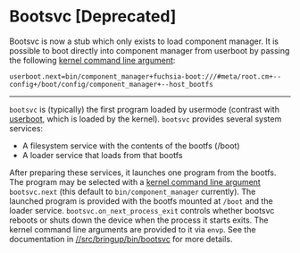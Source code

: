 # Bootsvc [Deprecated]

Bootsvc is now a stub which only exists to load component manager. It is possible to
boot directly into component manager from userboot by passing the following
[kernel command line argument](/docs/reference/kernel/kernel_cmdline.md):

```
userboot.next=bin/component_manager+fuchsia-boot:///#meta/root.cm+--config+/boot/config/component_manager+--host_bootfs
```

---

`bootsvc` is (typically) the first program loaded by usermode (contrast with
[userboot](userboot.md), which is loaded by the kernel).  `bootsvc` provides
several system services:

- A filesystem service with the contents of the bootfs (/boot)
- A loader service that loads from that bootfs

After preparing these services, it launches one program from the bootfs.  The
program may be selected with a [kernel command line argument](/docs/reference/kernel/kernel_cmdline.md)
`bootsvc.next` (this default to `bin/component_manager` currently).  The
launched program is provided with the bootfs mounted at `/boot` and the loader
service. `bootsvc.on_next_process_exit` controls whether bootsvc reboots or
shuts down the device when the process it starts exits.  The kernel command
line arguments are provided to it via `envp`.  See the documentation in
[//src/bringup/bin/bootsvc](/src/bringup/bin/bootsvc/) for more details.
